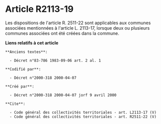 # Article R2113-19

Les dispositions de l'article R. 2511-22 sont applicables aux communes associées mentionnées à l'article L. 2113-17, lorsque
deux ou plusieurs communes associées ont été créées dans la commune.

**Liens relatifs à cet article**

	**Anciens textes**:

	  - Décret n°83-786 1983-09-06 art. 2 al. 1

	**Codifié par**:

	  - Décret n°2000-318 2000-04-07

	**Créé par**:

	  - Décret n°2000-318 2000-04-07 jorf 9 avril 2000

	**Cite**:

	  - Code général des collectivités territoriales - art. L2113-17 (V)
	  - Code général des collectivités territoriales - art. R2511-22 (V)
